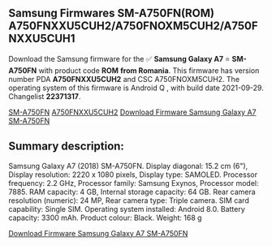 <h2>Samsung Firmwares SM-A750FN(ROM) A750FNXXU5CUH2/A750FNOXM5CUH2/A750FNXXU5CUH1</h2>
Download the Samsung firmware for the ✅ <strong>Samsung Galaxy A7 </strong> ⭐ <strong>SM-A750FN</strong> with product code <strong>ROM</strong> <strong> from Romania</strong>. This firmware has version number PDA <strong>A750FNXXU5CUH2</strong> and CSC A750FNOXM5CUH2. The operating system of this firmware is Android Q , with build date 2021-09-29. Changelist <strong>22371317</strong>.


[SM-A750FN](https://samfirm.shop/samsung/model/SM-A750FN)
[A750FNXXU5CUH2](https://samfirm.shop/samsung/pda/A750FNXXU5CUH2)
[Download Firmware Samsung Galaxy A7 SM-A750FN](https://samfirm.shop/samsung/firmware/461288)
<h2>Summary description:</h2>
<p>Samsung Galaxy A7 (2018) SM-A750FN. Display diagonal: 15.2 cm (6"), Display resolution: 2220 x 1080 pixels, Display type: SAMOLED. Processor frequency: 2.2 GHz, Processor family: Samsung Exynos, Processor model: 7885. RAM capacity: 4 GB, Internal storage capacity: 64 GB. Rear camera resolution (numeric): 24 MP, Rear camera type: Triple camera. SIM card capability: Single SIM. Operating system installed: Android 8.0. Battery capacity: 3300 mAh. Product colour: Black. Weight: 168 g</p>


[Download Firmware Samsung Galaxy A7 SM-A750FN](https://samfirm.shop/samsung/firmware/461288)
